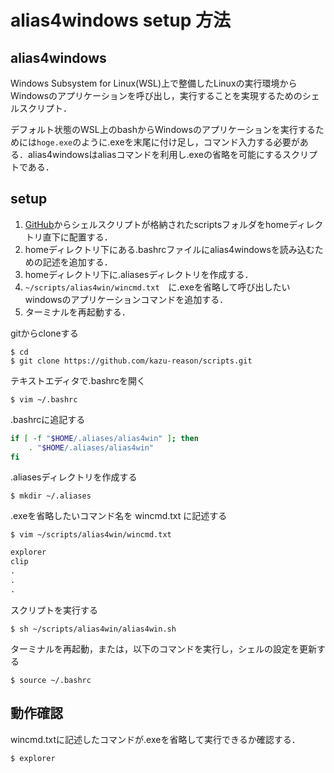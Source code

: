 # alias4windows setup 方法

## alias4windows  
Windows Subsystem for Linux(WSL)上で整備したLinuxの実行環境からWindowsのアプリケーションを呼び出し，実行することを実現するためのシェルスクリプト．

デフォルト状態のWSL上のbashからWindowsのアプリケーションを実行するためには`hoge.exe`のように.exeを末尾に付け足し，コマンド入力する必要がある．alias4windowsはaliasコマンドを利用し.exeの省略を可能にするスクリプトである．

## setup
1. [GitHub](https://github.com/kazu-reason/scripts)からシェルスクリプトが格納されたscriptsフォルダをhomeディレクトリ直下に配置する．
2. homeディレクトリ下にある.bashrcファイルにalias4windowsを読み込むための記述を追加する．
3. homeディレクトリ下に.aliasesディレクトリを作成する．
4. `~/scripts/alias4win/wincmd.txt`　に.exeを省略して呼び出したいwindowsのアプリケーションコマンドを追加する．
5. ターミナルを再起動する．

gitからcloneする
~~~
$ cd
$ git clone https://github.com/kazu-reason/scripts.git
~~~

テキストエディタで.bashrcを開く
~~~
$ vim ~/.bashrc
~~~
.bashrcに追記する
~~~sh
if [ -f "$HOME/.aliases/alias4win" ]; then
    . "$HOME/.aliases/alias4win"
fi
~~~

.aliasesディレクトリを作成する
~~~
$ mkdir ~/.aliases
~~~

.exeを省略したいコマンド名を wincmd.txt に記述する

~~~
$ vim ~/scripts/alias4win/wincmd.txt
~~~
```~/scripts/alias4win/wincmd.txt
explorer
clip
.
.
.
```

スクリプトを実行する
~~~
$ sh ~/scripts/alias4win/alias4win.sh
~~~

ターミナルを再起動，または，以下のコマンドを実行し，シェルの設定を更新する
~~~
$ source ~/.bashrc
~~~

## 動作確認

wincmd.txtに記述したコマンドが.exeを省略して実行できるか確認する．
~~~
$ explorer
~~~
